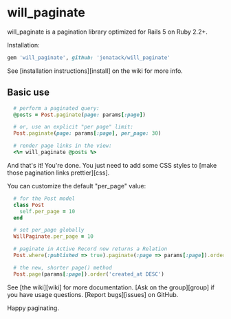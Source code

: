 # will_paginate

will_paginate is a pagination library optimized for Rails 5 on Ruby 2.2+.

Installation:

```ruby
gem 'will_paginate', github: 'jonatack/will_paginate'
```

See [installation instructions][install] on the wiki for more info.


## Basic use

```ruby
  # perform a paginated query:
  @posts = Post.paginate(page: params[:page])

  # or, use an explicit "per page" limit:
  Post.paginate(page: params[:page], per_page: 30)

  # render page links in the view:
  <%= will_paginate @posts %>
```

And that's it! You're done. You just need to add some CSS styles to [make those pagination links prettier][css].

You can customize the default "per_page" value:

``` ruby
  # for the Post model
  class Post
    self.per_page = 10
  end

  # set per_page globally
  WillPaginate.per_page = 10
```

``` ruby
  # paginate in Active Record now returns a Relation
  Post.where(:published => true).paginate(:page => params[:page]).order('id DESC')

  # the new, shorter page() method
  Post.page(params[:page]).order('created_at DESC')
```

See [the wiki][wiki] for more documentation. [Ask on the group][group] if you have usage questions. [Report bugs][issues] on GitHub.

Happy paginating.
